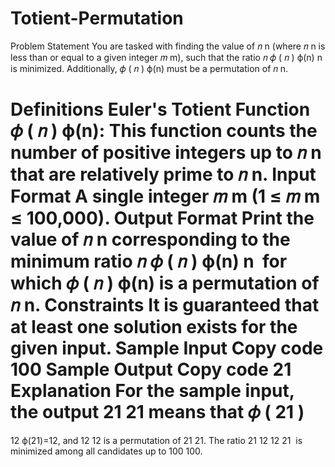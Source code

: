 # Totient-Permutation
Problem Statement
You are tasked with finding the value of 
𝑛
n (where 
𝑛
n is less than or equal to a given integer 
𝑚
m), such that the ratio 
𝑛
𝜙
(
𝑛
)
ϕ(n)
n
​
  is minimized. Additionally, 
𝜙
(
𝑛
)
ϕ(n) must be a permutation of 
𝑛
n.

Definitions
Euler's Totient Function 
𝜙
(
𝑛
)
ϕ(n): This function counts the number of positive integers up to 
𝑛
n that are relatively prime to 
𝑛
n.
Input Format
A single integer 
𝑚
m (1 ≤ 
𝑚
m ≤ 100,000).
Output Format
Print the value of 
𝑛
n corresponding to the minimum ratio 
𝑛
𝜙
(
𝑛
)
ϕ(n)
n
​
  for which 
𝜙
(
𝑛
)
ϕ(n) is a permutation of 
𝑛
n.
Constraints
It is guaranteed that at least one solution exists for the given input.
Sample Input
Copy code
100
Sample Output
Copy code
21
Explanation
For the sample input, the output 
21
21 means that 
𝜙
(
21
)
=
12
ϕ(21)=12, and 
12
12 is a permutation of 
21
21. The ratio 
21
12
12
21
​
  is minimized among all candidates up to 
100
100.

